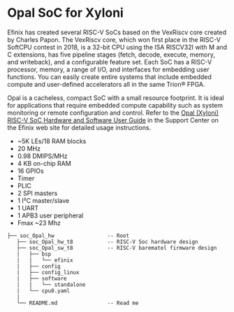 Opal SoC for Xyloni
===================

Efinix has created several RISC-V SoCs based on the VexRiscv core created by Charles
Papon. The VexRiscv core, which won first place in the RISC-V SoftCPU contest in
2018, is a 32-bit CPU using the ISA RISCV32I with M and C extensions, has five
pipeline stages (fetch, decode, execute, memory, and writeback), and a configurable
feature set. Each SoC has a RISC-V processor, memory, a range of I/O, and interfaces for embedding user functions. You can easily create entire systems that include
embedded compute and user-defined accelerators all in the same Trion® FPGA.

Opal is a cacheless, compact SoC with a small resource footprint. It is ideal for 
applications that require embedded compute capability such as system monitoring or 
remote configuration and control. Refer to the [Opal (Xyloni) RISC-V SoC Hardware and Software User Guide](https://www.efinixinc.com/support/docsdl.php?s=ef&amp;pn=OPALUGX) in the Support Center on the Efinix web site for detailed usage instructions.

- ~5K LEs/18 RAM blocks
- 20 MHz
- 0.98 DMIPS/MHz
- 4 KB on-chip RAM
- 16 GPIOs
- Timer
- PLIC
- 2 SPI masters
- 1 I²C master/slave
- 1 UART
- 1 APB3 user peripheral
- Fmax ~23 Mhz


```
├── soc_Opal_hw                 -- Root
   ├── soc_Opal_hw_t8           -- RISC-V Soc hardware design
   ├── soc_Opal_sw_t8           -- RISC-V barematel firmware design
   |   ├── bsp                             
   |   |   └── efinix                      
   |   ├── config       
   |   ├── config_linux
   |   ├── software                        
   |   |   └── standalone                  
   |   └── cpu0.yaml                       
   |   
   └── README.md                -- Read me
```
